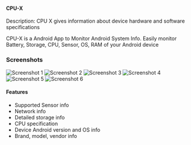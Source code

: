 #### CPU-X
Description: CPU X gives information about device hardware and software specifications

CPU-X is a Android App to Monitor Android System Info. Easily monitor Battery, Storage, CPU, Sensor, OS, RAM of your Android device

### Screenshots
![Screenshot 1](https://raw.githubusercontent.com/masrafi115/CPU-X/refs/heads/main/screenshots/Screenshot_20230521-105810.png)
![Screenshot 2](https://raw.githubusercontent.com/masrafi115/CPU-X/refs/heads/main/screenshots/Screenshot_20230521-105815.png)
![Screenshot 3](https://raw.githubusercontent.com/masrafi115/CPU-X/refs/heads/main/screenshots/Screenshot_20230521-105820.png)
![Screenshot 4](https://raw.githubusercontent.com/masrafi115/CPU-X/refs/heads/main/screenshots/Screenshot_20230521-105851.png)
![Screenshot 5](https://raw.githubusercontent.com/masrafi115/CPU-X/refs/heads/main/screenshots/Screenshot_20230521-105856.png)
![Screenshot 6](https://raw.githubusercontent.com/masrafi115/CPU-X/refs/heads/main/screenshots/Screenshot_20230521-105904.png)

#### Features 
- Supported Sensor info
- Network info
- Detailed storage info
- CPU specification 
- Device Android version and OS info
- Brand, model, vendor info
